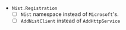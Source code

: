 - `Nist.Registration`
    - [ ] `Nist` namespace instead of `Microsoft`'s.
    - [ ] `AddNistClient` instead of `AddHttpService`